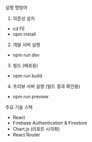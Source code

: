 실행 명령어
1. 의존성 설치
 - cd FE
 - npm install

2. 개발 서버 실행
 - npm run dev

3. 빌드 (배포용)
 - npm run build

4. 프리뷰 서버 실행 (빌드 결과 확인용)
 - npm run preview


주요 기술 스택

 - React
 - Firebase Authentication & Firestore
 - Chart.js (리포트 시각화)
 - React Router
